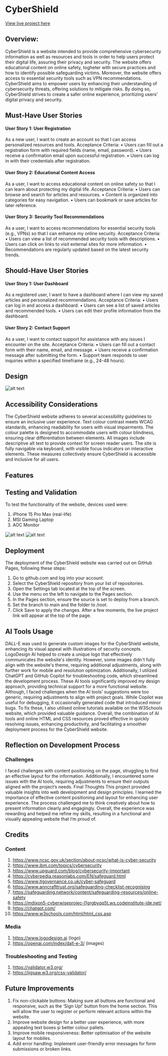 # CyberShield

[View live project here](https://github.com/YazdanTaheri/Individual-Assingment-1)

## Overview:
CyberShield is a website intended to provide comprehensive cybersecurity information as well as resources and tools in order to help users protect their digital life, assuring their privacy and security. The website offers educational content on online safety, togheter with secure practices and how to identify possible safeguarding victims. Moreover, the website offers access to essential security tools such as VPN recommendations. CyberShield aims to empower users by enhancing their understanding of cybersecurity threats, offering solutions to mitigate risks. By doing so, CyberShield strives to create a safer online experience, prioritizing users' digital privacy and security.



## Must-Have User Stories

#### User Story 1: User Registration
As a new user, I want to create an account so that I can access personalized resources and tools.
Acceptance Criteria:
•	Users can fill out a registration form with required fields (name, email, password).
•	Users receive a confirmation email upon successful registration.
•	Users can log in with their credentials after registration.

#### User Story 2: Educational Content Access
As a user, I want to access educational content on online safety so that I can learn about protecting my digital life.
Acceptance Criteria:
•	Users can browse and search for articles and resources.
•	Content is organized into categories for easy navigation.
•	Users can bookmark or save articles for later reference.

#### User Story 3: Security Tool Recommendations
As a user, I want to access recommendations for essential security tools (e.g., VPNs) so that I can enhance my online security.
Acceptance Criteria:
•	Users can view a list of recommended security tools with descriptions.
•	Users can click on links to visit external sites for more information.
•	Recommendations are regularly updated based on the latest security trends.

## Should-Have User Stories

#### User Story 1: User Dashboard
As a registered user, I want to have a dashboard where I can view my saved articles and personalized recommendations.
Acceptance Criteria:
•	Users can log in and access a dashboard.
•	Users can see a list of saved articles and recommended tools.
•	Users can edit their profile information from the dashboard.

#### User Story 2: Contact Support
As a user, I want to contact support for assistance with any issues I encounter on the site.
Acceptance Criteria:
•	Users can fill out a contact form with their name, email, and message.
•	Users receive a confirmation message after submitting the form.
•	Support team responds to user inquiries within a specified timeframe (e.g., 24-48 hours).



## Design 

![alt text](docs/assets/desktop-wireframe-1.jpg)


## Accessibility Considerations

The CyberShield website adheres to several accessibility guidelines to ensure an inclusive user experience. Text colour contrast meets WCAG standards, enhancing readability for users with visual impairments. The colour palette is designed to accommodate users with colour blindness, ensuring clear differentiation between elements. All images include descriptive alt text to provide context for screen reader users. The site is fully navigable via keyboard, with visible focus indicators on interactive elements. These measures collectively ensure CyberShield is accessible and inclusive for all users.


## Features



## Testing and Validation

To test the functionality of the website, devices used were:
1. iPhone 15 Pro Max (real-life)
2. MSI Gaming Laptop
3. AOC Monitor

![alt text](<docs/assets/CSS-Validation.png>)
![alt text](<docs/assets/HTML-Validation.png>)

## Deployment

The deployment of the CyberShield website was carried out on GitHub Pages, following these steps:
1.	Go to github.com and log into your account.
2.	Select the CyberShield repository from your list of repositories.
3.	Open the Settings tab located at the top of the screen.
4.	Use the menu on the left to navigate to the Pages section.
5.	In the Pages section, ensure the source is set to deploy from a branch.
6.	Set the branch to main and the folder to /root.
7.	Click Save to apply the changes.
After a few moments, the live project link will appear at the top of the page.


## AI Tools Usage

DALL-E was used to generate custom images for the CyberShield website, enhancing its visual appeal with illustrations of security concepts. LogoDesign AI helped to create a unique logo that effectively communicates the website's identity. However, some images didn't fully align with the website's theme, requiring additional adjustments, along with further work for mobile and resolution optimization. 
Additionally, I utilized ChatGPT and GitHub Copilot for troubleshooting code, which streamlined the development process. These AI tools significantly improved my design approach, providing technical support for a more functional website. Although, I faced challenges when the AI tools’ suggestions were too generic, requiring adjustments to align with project goals. While Copilot was useful for debugging, it occasionally generated code that introduced minor bugs. To fix these, I also utilised online tutorials available on the W3Schools website, which provided valuable guidance. Overall, the combination of AI tools and online HTML and CSS resources proved effective in quickly resolving issues, enhancing productivity, and facilitating a smoother deployment process for the CyberShield website.


## Reflection on Development Process

### Challenges
I faced challenges with content positioning on the page, struggling to find an effective layout for the information. Additionally, I encountered some issues with the AI tools, requiring adjustments to ensure their outputs aligned with the project’s needs.
Final Thoughts
This project provided valuable insights into web development and design principles. I learned the importance of effective content positioning and layout for enhancing user experience. The process challenged me to think creatively about how to present information clearly and engagingly. Overall, the experience was rewarding and helped me refine my skills, resulting in a functional and visually appealing website that I’m proud of.


## Credits
### Content
1.	https://www.ncsc.gov.uk/section/about-ncsc/what-is-cyber-security 
2.	https://www.ibm.com/topics/cybersecurity 
3.	https://www.upguard.com/blog/cybersecurity-important
4.	https://cyberpedia.reasonlabs.com/EN/safeguard.html
5.	https://www.itgovernance.co.uk/cyber-safeguard
6.	https://www.anncrafttrust.org/safeguarding-checklist-recognising
7.	https://safeguarding.network/content/safeguarding-resources/online-safety
8.	https://mdixon5-cyberwiseprojec-l1grgbyqq5t.ws.codeinstitute-ide.net/
9.	https://chatgpt.com/
10. https://www.w3schools.com/html/html_css.asp

### Media
1.	https://www.logodesign.ai (logo)
2.	https://openai.com/index/dall-e-3/ (images)
   
### Troubleshooting and Testing
1.	https://validator.w3.org/
2.	https://jigsaw.w3.org/css-validator/


## Future Improvements
1.	Fix non-clickable buttons: Making sure all buttons are functional and responsive, such as the ‘Sign Up!’ button from the home section. This will allow the user to register or perform relevant actions within the website.
2.	Improve website design for a better user experience, with more appealing text boxes și better colour pallets.
3.	Improve mobile responsiveness: Better optimisation of the website layout for mobiles.
4.	Add error handling: Implement user-friendly error messages for form submissions or broken links.

